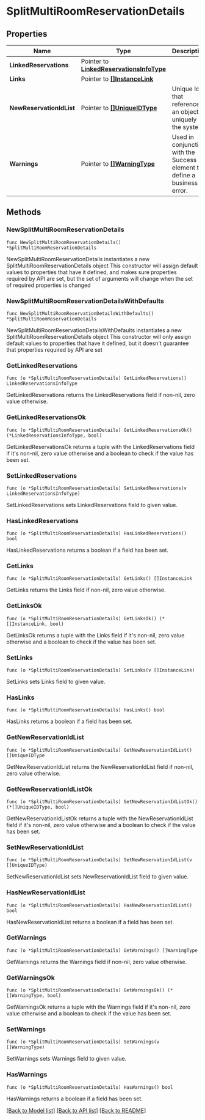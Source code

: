 # SplitMultiRoomReservationDetails

## Properties

Name | Type | Description | Notes
------------ | ------------- | ------------- | -------------
**LinkedReservations** | Pointer to [**LinkedReservationsInfoType**](LinkedReservationsInfoType.md) |  | [optional] 
**Links** | Pointer to [**[]InstanceLink**](InstanceLink.md) |  | [optional] 
**NewReservationIdList** | Pointer to [**[]UniqueIDType**](UniqueIDType.md) | Unique Id that references an object uniquely in the system. | [optional] 
**Warnings** | Pointer to [**[]WarningType**](WarningType.md) | Used in conjunction with the Success element to define a business error. | [optional] 

## Methods

### NewSplitMultiRoomReservationDetails

`func NewSplitMultiRoomReservationDetails() *SplitMultiRoomReservationDetails`

NewSplitMultiRoomReservationDetails instantiates a new SplitMultiRoomReservationDetails object
This constructor will assign default values to properties that have it defined,
and makes sure properties required by API are set, but the set of arguments
will change when the set of required properties is changed

### NewSplitMultiRoomReservationDetailsWithDefaults

`func NewSplitMultiRoomReservationDetailsWithDefaults() *SplitMultiRoomReservationDetails`

NewSplitMultiRoomReservationDetailsWithDefaults instantiates a new SplitMultiRoomReservationDetails object
This constructor will only assign default values to properties that have it defined,
but it doesn't guarantee that properties required by API are set

### GetLinkedReservations

`func (o *SplitMultiRoomReservationDetails) GetLinkedReservations() LinkedReservationsInfoType`

GetLinkedReservations returns the LinkedReservations field if non-nil, zero value otherwise.

### GetLinkedReservationsOk

`func (o *SplitMultiRoomReservationDetails) GetLinkedReservationsOk() (*LinkedReservationsInfoType, bool)`

GetLinkedReservationsOk returns a tuple with the LinkedReservations field if it's non-nil, zero value otherwise
and a boolean to check if the value has been set.

### SetLinkedReservations

`func (o *SplitMultiRoomReservationDetails) SetLinkedReservations(v LinkedReservationsInfoType)`

SetLinkedReservations sets LinkedReservations field to given value.

### HasLinkedReservations

`func (o *SplitMultiRoomReservationDetails) HasLinkedReservations() bool`

HasLinkedReservations returns a boolean if a field has been set.

### GetLinks

`func (o *SplitMultiRoomReservationDetails) GetLinks() []InstanceLink`

GetLinks returns the Links field if non-nil, zero value otherwise.

### GetLinksOk

`func (o *SplitMultiRoomReservationDetails) GetLinksOk() (*[]InstanceLink, bool)`

GetLinksOk returns a tuple with the Links field if it's non-nil, zero value otherwise
and a boolean to check if the value has been set.

### SetLinks

`func (o *SplitMultiRoomReservationDetails) SetLinks(v []InstanceLink)`

SetLinks sets Links field to given value.

### HasLinks

`func (o *SplitMultiRoomReservationDetails) HasLinks() bool`

HasLinks returns a boolean if a field has been set.

### GetNewReservationIdList

`func (o *SplitMultiRoomReservationDetails) GetNewReservationIdList() []UniqueIDType`

GetNewReservationIdList returns the NewReservationIdList field if non-nil, zero value otherwise.

### GetNewReservationIdListOk

`func (o *SplitMultiRoomReservationDetails) GetNewReservationIdListOk() (*[]UniqueIDType, bool)`

GetNewReservationIdListOk returns a tuple with the NewReservationIdList field if it's non-nil, zero value otherwise
and a boolean to check if the value has been set.

### SetNewReservationIdList

`func (o *SplitMultiRoomReservationDetails) SetNewReservationIdList(v []UniqueIDType)`

SetNewReservationIdList sets NewReservationIdList field to given value.

### HasNewReservationIdList

`func (o *SplitMultiRoomReservationDetails) HasNewReservationIdList() bool`

HasNewReservationIdList returns a boolean if a field has been set.

### GetWarnings

`func (o *SplitMultiRoomReservationDetails) GetWarnings() []WarningType`

GetWarnings returns the Warnings field if non-nil, zero value otherwise.

### GetWarningsOk

`func (o *SplitMultiRoomReservationDetails) GetWarningsOk() (*[]WarningType, bool)`

GetWarningsOk returns a tuple with the Warnings field if it's non-nil, zero value otherwise
and a boolean to check if the value has been set.

### SetWarnings

`func (o *SplitMultiRoomReservationDetails) SetWarnings(v []WarningType)`

SetWarnings sets Warnings field to given value.

### HasWarnings

`func (o *SplitMultiRoomReservationDetails) HasWarnings() bool`

HasWarnings returns a boolean if a field has been set.


[[Back to Model list]](../README.md#documentation-for-models) [[Back to API list]](../README.md#documentation-for-api-endpoints) [[Back to README]](../README.md)


